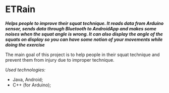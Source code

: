 # ETRain

***Helps people to improve their squat technique. It reads data from Arduino sensor, sends data through  Bluetooth to AndroidApp and makes some noises when the squat angle is wrong. It can also display the angle of the squats on display so you can have some notion of your movements while doing the exercise***

The main goal of this project is to help people in their squat technique and prevent them from injury due to improper technique.

*Used technologies:*
- Java, Android;
- C++ (for Arduino);
